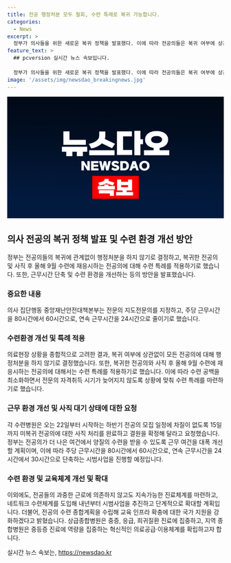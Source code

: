 ```yaml
---
title: 전공 행정처분 모두 철회, 수련 특례로 복귀 가능합니다.
categories:
  - News
excerpt: >
  정부가 의사들을 위한 새로운 복귀 정책을 발표했다. 이에 따라 전공의들은 복귀 여부에 상관없이 행정처분을 받지 않으며, 근무시간과 연속 근무시간이 줄어들고 수련 특례가 적용된다. 또한, 전공의 지도전문의 등 교수요원을 지정하여 전문적인 지원을 받을 수 있을 것이다. 이러한 변경으로 중증·응급환자의 진료 공백을 최소화하고, 공익에 부합하는 수련체계를 유지하려는 것으로 보인다. 9월 전공의 모집은 전과 같이 이루어지며, 근로 여건 개선과 교육 인프라 확대를 통해 전공들의 품질 높은 교육을 지원할 것이다.
feature_text: >
  ## pcversion 실시간 뉴스 속보입니다.

  정부가 의사들을 위한 새로운 복귀 정책을 발표했다. 이에 따라 전공의들은 복귀 여부에 상관없이 행정처분을 받지 않으며, 근무시간과 연속 근무시간이 줄어들고 수련 특례가 적용된다. 또한, 전공의 지도전문의 등 교수요원을 지정하여 전문적인 지원을 받을 수 있을 것이다. 이러한 변경으로 중증·응급환자의 진료 공백을 최소화하고, 공익에 부합하는 수련체계를 유지하려는 것으로 보인다. 9월 전공의 모집은 전과 같이 이루어지며, 근로 여건 개선과 교육 인프라 확대를 통해 전공들의 품질 높은 교육을 지원할 것이다.
image: '/assets/img/newsdao_breakingnews.jpg'
---
```


<p><img src="/assets/img/newsdao_breakingnews.jpg" alt="pcversion 속보" /></p>

<h2 data-ke-size="size26">의사 전공의 복귀 정책 발표 및 수련 환경 개선 방안</h2>

<p>정부는 전공의들의 복귀에 관계없이 행정처분을 하지 않기로 결정하고, 복귀한 전공의 및 사직 후 올해 9월 수련에 재응시하는 전공의에 대해 수련 특례를 적용하기로 했습니다. 또한, 근무시간 단축 및 수련 환경을 개선하는 등의 방안을 발표했습니다.</p>

<p data-ke-size="size16"></p>

<h3>중요한 내용</h3>

<p>의사 집단행동 중앙재난안전대책본부는 전문의 지도전문의를 지정하고, 주당 근무시간을 80시간에서 60시간으로, 연속 근무시간을 24시간으로 줄이기로 했습니다.</p>

<p data-ke-size="size16"></p>

<h3>수련환경 개선 및 특례 적용</h3>

<p>의료현장 상황을 종합적으로 고려한 결과, 복귀 여부에 상관없이 모든 전공의에 대해 행정처분을 하지 않기로 결정했습니다. 또한, 복귀한 전공의와 사직 후 올해 9월 수련에 재응시하는 전공의에 대해서는 수련 특례를 적용하기로 했습니다. 이에 따라 수련 공백을 최소화하면서 전문의 자격취득 시기가 늦어지지 않도록 상황에 맞춰 수련 특례를 마련하기로 했습니다.</p>

<p data-ke-size="size16"></p>

<h3>근무 환경 개선 및 사직 대기 상태에 대한 요청</h3>

<p>각 수련병원은 오는 22일부터 시작하는 하반기 전공의 모집 일정에 차질이 없도록 15일까지 미복귀 전공의에 대한 사직 처리를 완료하고 결원을 확정해 달라고 요청했습니다. 정부는 전공의가 더 나은 여건에서 양질의 수련을 받을 수 있도록 근무 여건을 대폭 개선할 계획이며, 이에 따라 주당 근무시간을 80시간에서 60시간으로, 연속 근무시간을 24시간에서 30시간으로 단축하는 시범사업을 진행할 예정입니다.</p>

<p data-ke-size="size16"></p>

<h3>수련 환경 및 교육체계 개선 및 확대</h3>

<p>이외에도, 전공들의 과중한 근로에 의존하지 않고도 지속가능한 진료체계를 마련하고, 네트워크 수련체계를 도입해 내년부터 시범사업을 추진하고 단계적으로 확대할 계획입니다. 더불어, 전공의 수련 종합계획을 수립해 교육 인프라 확충에 대한 국가 지원을 강화하겠다고 밝혔습니다. 상급종합병원은 중증, 응급, 희귀질환 진료에 집중하고, 지역 종합병원은 중등증 진료에 역량을 집중하는 혁신적인 의료공급·이용체계를 확립하고자 합니다.</p>

<p data-ke-size="size16"></p>

<p data-ke-size="size16"></p>
실시간 뉴스 속보는, <a href="https://newsdao.kr" rel="dofollow">https://newsdao.kr</a>


